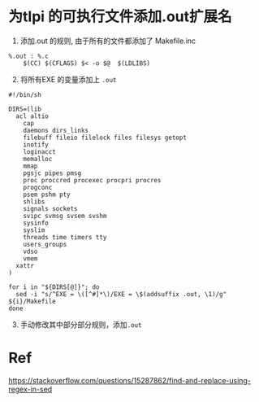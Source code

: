 # 为tlpi 的可执行文件添加.out扩展名

1. 添加.out 的规则, 由于所有的文件都添加了 Makefile.inc
```
%.out : %.c
	$(CC) $(CFLAGS) $< -o $@  $(LDLIBS)
```
2. 将所有EXE 的变量添加上 `.out`
```
#!/bin/sh

DIRS=(lib
  acl altio
	cap
	daemons dirs_links
	filebuff fileio filelock files filesys getopt
	inotify
	loginacct
	memalloc
	mmap
	pgsjc pipes pmsg
	proc proccred procexec procpri procres
	progconc
	psem pshm pty
	shlibs
	signals sockets
	svipc svmsg svsem svshm
	sysinfo
	syslim
	threads time timers tty
	users_groups
	vdso
	vmem
  xattr
)

for i in "${DIRS[@]}"; do
  sed -i "s/^EXE = \([^#]*\)/EXE = \$(addsuffix .out, \1)/g" ${i}/Makefile
done
```

3. 手动修改其中部分部分规则，添加`.out`


# Ref
https://stackoverflow.com/questions/15287862/find-and-replace-using-regex-in-sed

